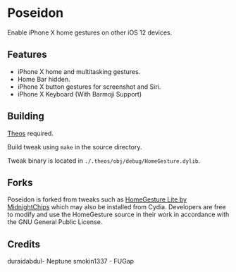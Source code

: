 # Poseidon
Enable iPhone X home gestures on other iOS 12 devices.

## Features
* iPhone X home and multitasking gestures.
* Home Bar hidden.
* iPhone X button gestures for screenshot and Siri.
* iPhone X Keyboard (With Barmoji Support)


## Building
[Theos](https://github.com/theos/theos) required.

Build tweak using `make` in the source directory.

Tweak binary is located in `./.theos/obj/debug/HomeGesture.dylib`.


## Forks
Poseidon is forked from tweaks such as [HomeGesture Lite by MidnightChips](https://repo.packix.com/package/com.vitataf.homegesturelite/) which may also be installed from Cydia. Developers are free to modify and use the HomeGesture source in their work in accordance with the GNU General Public License.

## Credits
duraidabdul- Neptune
smokin1337 - FUGap
